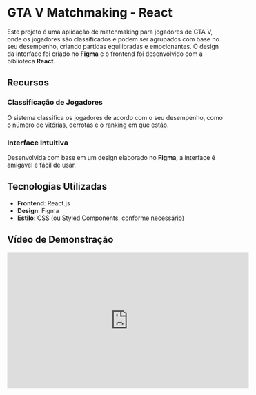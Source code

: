 # GTA V Matchmaking - React

Este projeto é uma aplicação de matchmaking para jogadores de GTA V, onde os jogadores são classificados e podem ser agrupados com base no seu desempenho, criando partidas equilibradas e emocionantes. O design da interface foi criado no **Figma** e o frontend foi desenvolvido com a biblioteca **React**.

## Recursos

### Classificação de Jogadores
O sistema classifica os jogadores de acordo com o seu desempenho, como o número de vitórias, derrotas e o ranking em que estão.

### Interface Intuitiva
Desenvolvida com base em um design elaborado no **Figma**, a interface é amigável e fácil de usar.

## Tecnologias Utilizadas

- **Frontend**: React.js
- **Design**: Figma
- **Estilo**: CSS (ou Styled Components, conforme necessário)

## Vídeo de Demonstração

<iframe width="560" height="315" src="https://www.youtube.com/embed/ImfmCycZcY4" frameborder="0" allowfullscreen></iframe>


